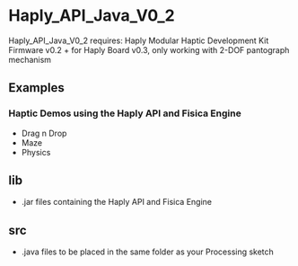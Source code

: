 # Haply_API_Java_V0_2

Haply_API_Java_V0_2 requires: Haply Modular Haptic Development Kit Firmware v0.2 + for Haply Board v0.3,
only working with 2-DOF pantograph mechanism

## Examples
### Haptic Demos using the Haply API and Fisica Engine
- Drag n Drop
- Maze
- Physics


## lib
- .jar files containing the Haply API and Fisica Engine

## src
- .java files to be placed in the same folder as your Processing sketch
